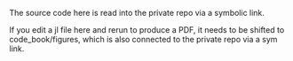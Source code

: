 The source code here is read into the private repo via a symbolic link.

If you edit a jl file here and rerun to produce a PDF, it needs to be shifted to
code_book/figures, which is also connected to the private repo via a sym link.
